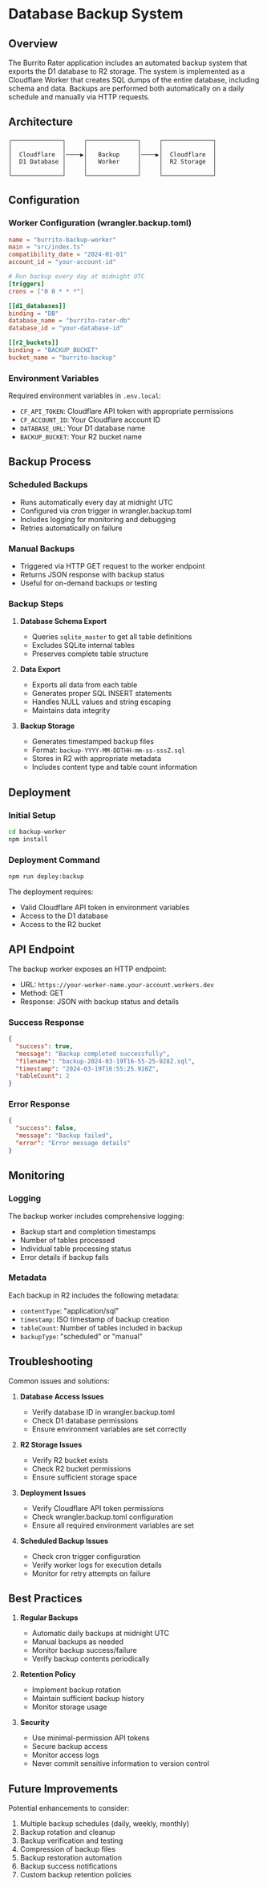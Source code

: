 # Database Backup System

## Overview

The Burrito Rater application includes an automated backup system that exports the D1 database to R2 storage. The system is implemented as a Cloudflare Worker that creates SQL dumps of the entire database, including schema and data. Backups are performed both automatically on a daily schedule and manually via HTTP requests.

## Architecture

```
┌──────────────┐     ┌──────────────┐     ┌──────────────┐
│              │     │              │     │              │
│  Cloudflare  │────▶│   Backup     │────▶│  Cloudflare  │
│  D1 Database │     │   Worker     │     │  R2 Storage  │
│              │     │              │     │              │
└──────────────┘     └──────────────┘     └──────────────┘
```

## Configuration

### Worker Configuration (wrangler.backup.toml)
```toml
name = "burrito-backup-worker"
main = "src/index.ts"
compatibility_date = "2024-01-01"
account_id = "your-account-id"

# Run backup every day at midnight UTC
[triggers]
crons = ["0 0 * * *"]

[[d1_databases]]
binding = "DB"
database_name = "burrito-rater-db"
database_id = "your-database-id"

[[r2_buckets]]
binding = "BACKUP_BUCKET"
bucket_name = "burrito-backup"
```

### Environment Variables
Required environment variables in `.env.local`:
- `CF_API_TOKEN`: Cloudflare API token with appropriate permissions
- `CF_ACCOUNT_ID`: Your Cloudflare account ID
- `DATABASE_URL`: Your D1 database name
- `BACKUP_BUCKET`: Your R2 bucket name

## Backup Process

### Scheduled Backups
- Runs automatically every day at midnight UTC
- Configured via cron trigger in wrangler.backup.toml
- Includes logging for monitoring and debugging
- Retries automatically on failure

### Manual Backups
- Triggered via HTTP GET request to the worker endpoint
- Returns JSON response with backup status
- Useful for on-demand backups or testing

### Backup Steps
1. **Database Schema Export**
   - Queries `sqlite_master` to get all table definitions
   - Excludes SQLite internal tables
   - Preserves complete table structure

2. **Data Export**
   - Exports all data from each table
   - Generates proper SQL INSERT statements
   - Handles NULL values and string escaping
   - Maintains data integrity

3. **Backup Storage**
   - Generates timestamped backup files
   - Format: `backup-YYYY-MM-DDTHH-mm-ss-sssZ.sql`
   - Stores in R2 with appropriate metadata
   - Includes content type and table count information

## Deployment

### Initial Setup
```bash
cd backup-worker
npm install
```

### Deployment Command
```bash
npm run deploy:backup
```

The deployment requires:
- Valid Cloudflare API token in environment variables
- Access to the D1 database
- Access to the R2 bucket

## API Endpoint

The backup worker exposes an HTTP endpoint:
- URL: `https://your-worker-name.your-account.workers.dev`
- Method: GET
- Response: JSON with backup status and details

### Success Response
```json
{
  "success": true,
  "message": "Backup completed successfully",
  "filename": "backup-2024-03-19T16-55-25-928Z.sql",
  "timestamp": "2024-03-19T16:55:25.928Z",
  "tableCount": 2
}
```

### Error Response
```json
{
  "success": false,
  "message": "Backup failed",
  "error": "Error message details"
}
```

## Monitoring

### Logging
The backup worker includes comprehensive logging:
- Backup start and completion timestamps
- Number of tables processed
- Individual table processing status
- Error details if backup fails

### Metadata
Each backup in R2 includes the following metadata:
- `contentType`: "application/sql"
- `timestamp`: ISO timestamp of backup creation
- `tableCount`: Number of tables included in backup
- `backupType`: "scheduled" or "manual"

## Troubleshooting

Common issues and solutions:

1. **Database Access Issues**
   - Verify database ID in wrangler.backup.toml
   - Check D1 database permissions
   - Ensure environment variables are set correctly

2. **R2 Storage Issues**
   - Verify R2 bucket exists
   - Check R2 bucket permissions
   - Ensure sufficient storage space

3. **Deployment Issues**
   - Verify Cloudflare API token permissions
   - Check wrangler.backup.toml configuration
   - Ensure all required environment variables are set

4. **Scheduled Backup Issues**
   - Check cron trigger configuration
   - Verify worker logs for execution details
   - Monitor for retry attempts on failure

## Best Practices

1. **Regular Backups**
   - Automatic daily backups at midnight UTC
   - Manual backups as needed
   - Monitor backup success/failure
   - Verify backup contents periodically

2. **Retention Policy**
   - Implement backup rotation
   - Maintain sufficient backup history
   - Monitor storage usage

3. **Security**
   - Use minimal-permission API tokens
   - Secure backup access
   - Monitor access logs
   - Never commit sensitive information to version control

## Future Improvements

Potential enhancements to consider:
1. Multiple backup schedules (daily, weekly, monthly)
2. Backup rotation and cleanup
3. Backup verification and testing
4. Compression of backup files
5. Backup restoration automation
6. Backup success notifications
7. Custom backup retention policies 